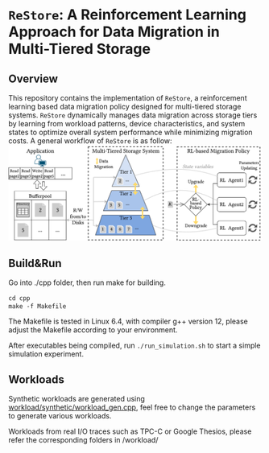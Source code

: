 # `ReStore`: A Reinforcement Learning Approach for Data Migration in Multi-Tiered Storage

## Overview
This repository contains the implementation of `ReStore`, a reinforcement learning based data migration policy designed for multi-tiered storage systems. `ReStore` dynamically manages data migration across storage tiers by learning from workload patterns, device characteristics, and system states to optimize overall system performance while minimizing migration costs. A general workflow of `ReStore` is as follow:
![ReStore](figures/MTS-DBMS+RL.png?raw=true "Title")

## Build&Run
Go into ./cpp folder, then run make for building.
```
cd cpp
make -f Makefile
```
The Makefile is tested in Linux 6.4, with compiler g++ version 12, please adjust the Makefile according to your environment.

After executables being compiled, run ```./run_simulation.sh``` to start a simple simulation experiment.

## Workloads
Synthetic workloads are generated using [workload/synthetic/workload_gen.cpp](workload/synthetic/workload_gen.cpp), feel free to change the parameters to generate various workloads.

Workloads from real I/O traces such as TPC-C or Google Thesios, please refer the corresponding folders in /workload/
